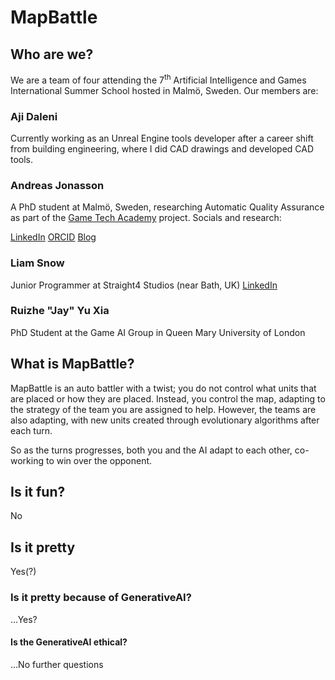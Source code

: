 # MapBattle

## Who are we?
We are a team of four attending the 7<sup>th</sup> Artificial Intelligence and Games International Summer School hosted in Malmö, Sweden. Our members are:

### Aji Daleni

Currently working as an Unreal Engine tools developer after a career shift from building engineering, where I did CAD drawings and developed CAD tools.

### Andreas Jonasson
A PhD student at Malmö, Sweden, researching Automatic Quality Assurance as part of the [Game Tech Academy](https://gametechacademy.dk/) project. Socials and research:

[LinkedIn](https://www.linkedin.com/in/andreasjonasson/)
[ORCID](https://orcid.org/0009-0002-6012-0314)
[Blog](https://andreasj93.github.io/)


### Liam Snow
Junior Programmer at Straight4 Studios (near Bath, UK)
[LinkedIn](https://www.linkedin.com/in/liamsnow/)

### Ruizhe "Jay" Yu Xia
PhD Student at the Game AI Group in Queen Mary University of London

## What is MapBattle?
MapBattle is an auto battler with a twist; you do not control what units that are placed or how they are placed. Instead, you control the map, adapting to the strategy of the team you are assigned to help. However, the teams are also adapting, with new units created through evolutionary algorithms after each turn. 

So as the turns progresses, both you and the AI adapt to each other, co-working to win over the opponent.

## Is it fun?
No

## Is it pretty
Yes(?)

### Is it pretty because of GenerativeAI?
...Yes?

#### Is the GenerativeAI ethical?
...No further questions